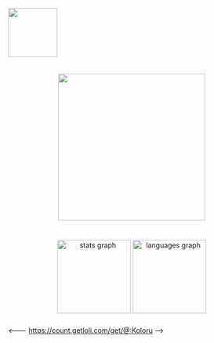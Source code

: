 <img align="left" height="100" src="https://spotify-github-profile.vercel.app/api/view?uid=98914q794w9xxppcedkipyro8&cover_image=true&theme=novatorem&show_offline=false&background_color=121212&bar_color=5fdcec&bar_color_cover=false"  />

###

<img align="right" height="15" src="https://komarev.com/ghpvc/?username=koloru&style=flat-square&color=blue"  />

###

<br clear="both">
<br clear="both">
<br clear="both">

<div align="center">
  <img height="300" src="https://media.tenor.com/0omhISW0XwoAAAAC/frederica-miyamoto-deresute.gif"  />
</div>

###

<br clear="both">

<div align="center">
  <img src="https://github-readme-stats.vercel.app/api?hide_title=false&hide_rank=false&show_icons=true&include_all_commits=true&count_private=true&disable_animations=false&theme=nord&locale=en&hide_border=false&username=Koloru" height="150" alt="stats graph"  />
  <img src="https://github-readme-stats.vercel.app/api/top-langs?locale=en&hide_title=false&layout=compact&card_width=320&langs_count=5&theme=nord&hide_border=false&username=Koloru" height="150" alt="languages graph"  />
</div>

###

<--- https://count.getloli.com/get/@:Koloru -->
